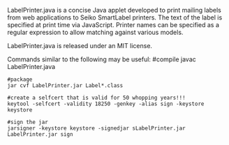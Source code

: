LabelPrinter.java is a concise Java applet developed to print mailing labels 
from web applications to Seiko SmartLabel printers. The text of the label is
specified at print time via JavaScript. Printer names can be specified as a 
regular expression to allow matching against various models.

LabelPrinter.java is released under an MIT license.

Commands similar to the following may be useful:
    #compile
    javac LabelPrinter.java
    
    #package
    jar cvf LabelPrinter.jar Label*.class
    
    #create a selfcert that is valid for 50 whopping years!!!
    keytool -selfcert -validity 18250 -genkey -alias sign -keystore keystore
    
    #sign the jar
    jarsigner -keystore keystore -signedjar sLabelPrinter.jar LabelPrinter.jar sign
